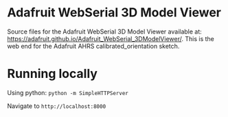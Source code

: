 # Adafruit WebSerial 3D Model Viewer
Source files for the Adafruit WebSerial 3D Model Viewer available at: https://adafruit.github.io/Adafruit_WebSerial_3DModelViewer/. This is the web end for the Adafruit AHRS calibrated_orientation sketch.

# Running locally
Using python: ```python -m SimpleHTTPServer```

Navigate to ``http://localhost:8000``